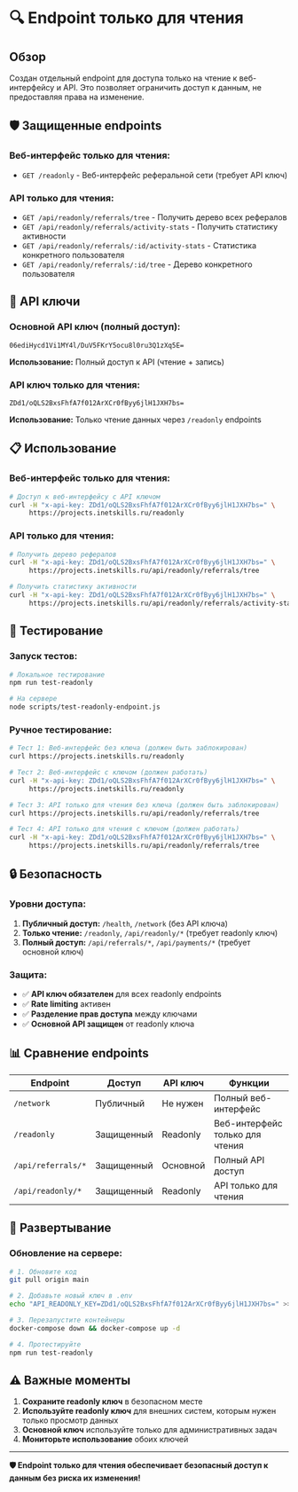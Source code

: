 # 🔍 Endpoint только для чтения

## Обзор

Создан отдельный endpoint для доступа только на чтение к веб-интерфейсу и API. Это позволяет ограничить доступ к данным, не предоставляя права на изменение.

## 🛡️ Защищенные endpoints

### **Веб-интерфейс только для чтения:**
- `GET /readonly` - Веб-интерфейс реферальной сети (требует API ключ)

### **API только для чтения:**
- `GET /api/readonly/referrals/tree` - Получить дерево всех рефералов
- `GET /api/readonly/referrals/activity-stats` - Получить статистику активности
- `GET /api/readonly/referrals/:id/activity-stats` - Статистика конкретного пользователя
- `GET /api/readonly/referrals/:id/tree` - Дерево конкретного пользователя

## 🔑 API ключи

### **Основной API ключ (полный доступ):**
```
06ediHycd1Vi1MY4l/DuV5FKrY5ocu8l0ru3Q1zXq5E=
```
**Использование:** Полный доступ к API (чтение + запись)

### **API ключ только для чтения:**
```
ZDd1/oQLS2BxsFhfA7f012ArXCr0fByy6jlH1JXH7bs=
```
**Использование:** Только чтение данных через `/readonly` endpoints

## 📋 Использование

### **Веб-интерфейс только для чтения:**
```bash
# Доступ к веб-интерфейсу с API ключом
curl -H "x-api-key: ZDd1/oQLS2BxsFhfA7f012ArXCr0fByy6jlH1JXH7bs=" \
     https://projects.inetskills.ru/readonly
```

### **API только для чтения:**
```bash
# Получить дерево рефералов
curl -H "x-api-key: ZDd1/oQLS2BxsFhfA7f012ArXCr0fByy6jlH1JXH7bs=" \
     https://projects.inetskills.ru/api/readonly/referrals/tree

# Получить статистику активности
curl -H "x-api-key: ZDd1/oQLS2BxsFhfA7f012ArXCr0fByy6jlH1JXH7bs=" \
     https://projects.inetskills.ru/api/readonly/referrals/activity-stats
```

## 🧪 Тестирование

### **Запуск тестов:**
```bash
# Локальное тестирование
npm run test-readonly

# На сервере
node scripts/test-readonly-endpoint.js
```

### **Ручное тестирование:**
```bash
# Тест 1: Веб-интерфейс без ключа (должен быть заблокирован)
curl https://projects.inetskills.ru/readonly

# Тест 2: Веб-интерфейс с ключом (должен работать)
curl -H "x-api-key: ZDd1/oQLS2BxsFhfA7f012ArXCr0fByy6jlH1JXH7bs=" \
     https://projects.inetskills.ru/readonly

# Тест 3: API только для чтения без ключа (должен быть заблокирован)
curl https://projects.inetskills.ru/api/readonly/referrals/tree

# Тест 4: API только для чтения с ключом (должен работать)
curl -H "x-api-key: ZDd1/oQLS2BxsFhfA7f012ArXCr0fByy6jlH1JXH7bs=" \
     https://projects.inetskills.ru/api/readonly/referrals/tree
```

## 🔒 Безопасность

### **Уровни доступа:**
1. **Публичный доступ:** `/health`, `/network` (без API ключа)
2. **Только чтение:** `/readonly`, `/api/readonly/*` (требует readonly ключ)
3. **Полный доступ:** `/api/referrals/*`, `/api/payments/*` (требует основной ключ)

### **Защита:**
- ✅ **API ключ обязателен** для всех readonly endpoints
- ✅ **Rate limiting** активен
- ✅ **Разделение прав доступа** между ключами
- ✅ **Основной API защищен** от readonly ключа

## 📊 Сравнение endpoints

| Endpoint | Доступ | API ключ | Функции |
|----------|--------|----------|---------|
| `/network` | Публичный | Не нужен | Полный веб-интерфейс |
| `/readonly` | Защищенный | Readonly | Веб-интерфейс только для чтения |
| `/api/referrals/*` | Защищенный | Основной | Полный API доступ |
| `/api/readonly/*` | Защищенный | Readonly | API только для чтения |

## 🚀 Развертывание

### **Обновление на сервере:**
```bash
# 1. Обновите код
git pull origin main

# 2. Добавьте новый ключ в .env
echo "API_READONLY_KEY=ZDd1/oQLS2BxsFhfA7f012ArXCr0fByy6jlH1JXH7bs=" >> .env

# 3. Перезапустите контейнеры
docker-compose down && docker-compose up -d

# 4. Протестируйте
npm run test-readonly
```

## ⚠️ Важные моменты

1. **Сохраните readonly ключ** в безопасном месте
2. **Используйте readonly ключ** для внешних систем, которым нужен только просмотр данных
3. **Основной ключ** используйте только для административных задач
4. **Мониторьте использование** обоих ключей

---

**🛡️ Endpoint только для чтения обеспечивает безопасный доступ к данным без риска их изменения!**

